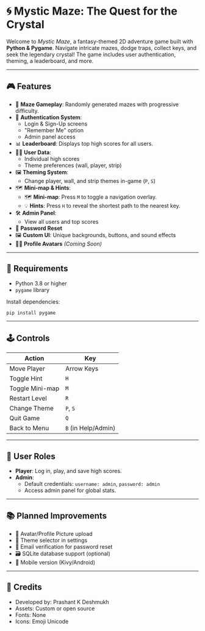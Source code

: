 # 🌀 Mystic Maze: The Quest for the Crystal

Welcome to *Mystic Maze*, a fantasy-themed 2D adventure game built with **Python & Pygame**. Navigate intricate mazes, dodge traps, collect keys, and seek the legendary crystal! The game includes user authentication, theming, a leaderboard, and more.

---

## 🎮 Features

- 🧩 **Maze Gameplay**: Randomly generated mazes with progressive difficulty.
- 🔐 **Authentication System**:
  - Login & Sign-Up screens
  - "Remember Me" option
  - Admin panel access
- 📊 **Leaderboard**: Displays top high scores for all users.
- 🧙‍♂️ **User Data**:
  - Individual high scores
  - Theme preferences (wall, player, strip)
- 🖼️ **Theming System**:
  - Change player, wall, and strip themes in-game (`P`, `S`)
- 🗺️ **Mini-map & Hints**:
  - 🗺️ **Mini-map**: Press `M` to toggle a navigation overlay.
  - 💡 **Hints**: Press `H` to reveal the shortest path to the nearest key.
- 🛠️ **Admin Panel**:
  - View all users and top scores
- 🔁 **Password Reset**
- 🖼️ **Custom UI**: Unique backgrounds, buttons, and sound effects
- 🧍‍♂️ **Profile Avatars** *(Coming Soon)*

---

## 🧾 Requirements

- Python 3.8 or higher
- `pygame` library

Install dependencies:

```bash
pip install pygame
```

---

## 🕹️ Controls

| Action             | Key                 |
| ------------------ | ------------------- |
| Move Player        | Arrow Keys          |
| Toggle Hint        | `H`                 |
| Toggle Mini-map    | `M`                 |
| Restart Level      | `R`                 |
| Change Theme       | `P`, `S`            |
| Quit Game          | `Q`                 |
| Back to Menu       | `B` (in Help/Admin) |

---

## 👤 User Roles

- **Player**: Log in, play, and save high scores.
- **Admin**:
  - Default credentials: `username: admin`, `password: admin`
  - Access admin panel for global stats.

---

## 📚 Planned Improvements

- 🎨 Avatar/Profile Picture upload
- 🌈 Theme selector in settings
- 📧 Email verification for password reset
- 🗃️ SQLite database support (optional)
- 📱 Mobile version (Kivy/Android)

---

## 🧠 Credits

- Developed by: Prashant K Deshmukh
- Assets: Custom or open source
- Fonts: None
- Icons: Emoji Unicode


